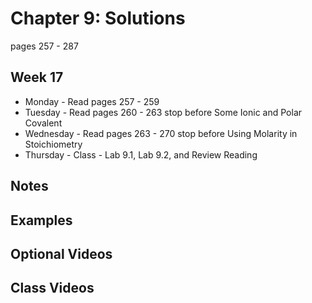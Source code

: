 # Chapter 9: Solutions

pages 257 - 287

## Week 17

- Monday - Read pages 257 - 259
- Tuesday - Read pages 260 - 263 stop before Some Ionic and Polar Covalent
- Wednesday - Read pages 263 - 270 stop before Using Molarity in Stoichiometry
- Thursday - Class - Lab 9.1, Lab 9.2, and Review Reading

## Notes

## Examples

## Optional Videos

## Class Videos
